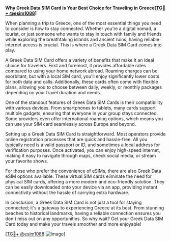 **Why Greek Data SIM Card is Your Best Choice for Traveling in Greece[[TG💪+ @esim1088](https://t.me/s/esim1088)]**

When planning a trip to Greece, one of the most essential things you need to consider is how to stay connected. Whether you're a digital nomad, a tourist, or just someone who wants to stay in touch with family and friends while exploring the breathtaking islands and ancient ruins, having reliable internet access is crucial. This is where a Greek Data SIM Card comes into play.

A Greek Data SIM Card offers a variety of benefits that make it an ideal choice for travelers. First and foremost, it provides affordable rates compared to using your home network abroad. Roaming charges can be exorbitant, but with a local SIM card, you'll enjoy significantly lower costs for both data and calls. Additionally, these cards often come with flexible plans, allowing you to choose between daily, weekly, or monthly packages depending on your travel duration and needs.

One of the standout features of Greek Data SIM Cards is their compatibility with various devices. From smartphones to tablets, many cards support multiple gadgets, ensuring that everyone in your group stays connected. Some providers even offer international roaming options, which means you can use your SIM card seamlessly across Europe and beyond.

Setting up a Greek Data SIM Card is straightforward. Most operators provide online registration processes that are quick and hassle-free. All you typically need is a valid passport or ID, and sometimes a local address for verification purposes. Once activated, you can enjoy high-speed internet, making it easy to navigate through maps, check social media, or stream your favorite shows.

For those who prefer the convenience of eSIMs, there are also Greek Data eSIM options available. These virtual SIM cards eliminate the need for physical SIM cards, offering a more modern and eco-friendly solution. They can be easily downloaded onto your device via an app, providing instant connectivity without the hassle of carrying extra hardware.

In conclusion, a Greek Data SIM Card is not just a tool for staying connected; it's a gateway to experiencing Greece at its best. From stunning beaches to historical landmarks, having a reliable connection ensures you don't miss out on any opportunities. So why wait? Get your Greek Data SIM Card today and make your travels smoother and more enjoyable!

[[TG💪+ @esim1088](https://t.me/s/esim1088) ![Image](https://i.postimg.cc/Y0z9fWf4/image.png)]